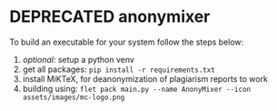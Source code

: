 # DEPRECATED anonymixer

To build an executable for your system follow the steps below:
1. _optional:_ setup a python venv
2. get all packages: `pip install -r requirements.txt`
3. install MiKTeX, for deanonymization of plagiarism reports to work
4. building using: `flet pack main.py --name AnonyMixer --icon assets/images/mc-logo.png`

